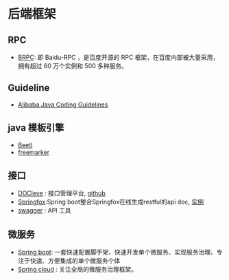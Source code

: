 # 后端框架

## RPC
- [BRPC](https://github.com/brpc/brpc): 即 Baidu-RPC ，是百度开源的 RPC 框架，在百度内部被大量采用，拥有超过 60 万个实例和 500 多种服务。

## Guideline
- [Alibaba Java Coding Guidelines](https://github.com/alibaba/p3c)

## java 模板引擎

- [Beetl](http://ibeetl.com/)
- [freemarker](http://freemarker.org/)


## 接口
- [DOCleve](http://doclever.cn/) : 接口管理平台, [github](https://github.com/sx1989827/DOClever)
- [Springfox](http://springfox.github.io/springfox/docs/snapshot/):Spring boot整合Springfox在线生成restful的api doc, [实例](https://coding.net/u/kailingchen/p/SwaggerDemo/git)
- [swagger](https://swagger.io/) : API 工具
## 微服务

- [Spring boot](http://projects.spring.io/spring-boot/): 一套快速配置脚手架、快速开发单个微服务、实现服务治理、专注于快速、方便集成的单个微服务个体
- [Spring cloud](http://projects.spring.io/spring-cloud/) : 关注全局的微服务治理框架。
